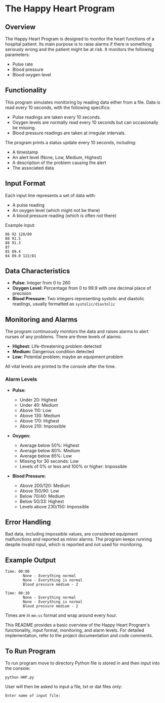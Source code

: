 # The Happy Heart Program

## Overview
The Happy Heart Program is designed to monitor the heart functions of a hospital patient. Its main purpose is to raise alarms if there is something seriously wrong and the patient might be at risk. It monitors the following parameters:
- Pulse rate
- Blood pressure
- Blood oxygen level

## Functionality
This program simulates monitoring by reading data either from a file. Data is read every 10 seconds, with the following specifics:
- Pulse readings are taken every 10 seconds.
- Oxygen levels are normally read every 10 seconds but can occasionally be missing.
- Blood pressure readings are taken at irregular intervals.

The program prints a status update every 10 seconds, including:
- A timestamp
- An alert level (None, Low, Medium, Highest)
- A description of the problem causing the alert
- The associated data

## Input Format
Each input line represents a set of data with:
- A pulse reading
- An oxygen level (which might not be there)
- A blood pressure reading (which is often not there)

Example input:
```
86 92 120/80
88 91.5
88 91.3
87
85 89.4
84 89.0 122/81
```

## Data Characteristics
- **Pulse:** Integer from 0 to 260
- **Oxygen Level:** Percentage from 0 to 99.9 with one decimal place of precision
- **Blood Pressure:** Two integers representing systolic and diastolic readings, usually formatted as `systolic/diastolic`

## Monitoring and Alarms
The program continuously monitors the data and raises alarms to alert nurses of any problems. There are three levels of alarms:
- **Highest:** Life-threatening problem detected
- **Medium:** Dangerous condition detected
- **Low:** Potential problem; maybe an equipment problem

All vital levels are printed to the console after the time. 

### Alarm Levels
- **Pulse:**
  - Under 20: Highest
  - Under 40: Medium
  - Above 110: Low
  - Above 130: Medium
  - Above 170: Highest
  - Above 210: Impossible

- **Oxygen:**
  - Average below 50%: Highest
  - Average below 80%: Medium
  - Average below 85%: Low
  - Missing for 30 seconds: Low
  - Levels of 0% or less and 100% or higher: Impossible

- **Blood Pressure:**
  - Above 200/120: Medium
  - Above 150/90: Low
  - Below 70/40: Medium
  - Below 50/33: Highest
  - Levels above 230/150: Impossible

## Error Handling
Bad data, including impossible values, are considered equipment malfunctions and reported as minor alarms. The program keeps running despite invalid input, which is reported and not used for monitoring.

## Example Output
```
Time: 00:00
        None - Everything normal
        None - Everything is normal
        Blood pressure medium - 2

Time: 00:10
        None - Everything normal
        None - Everything is normal
        Blood pressure medium - 2
```
Times are in `mm:ss` format and wrap around every hour.

This README provides a basic overview of the Happy Heart Program's functionality, input format, monitoring, and alarm levels. For detailed implementation, refer to the project documentation and code comments.

## To Run Program

To run program move to directory Python file is stored in and then input into the console:
```
python HHP.py
```
User will then be asked to input a file, txt or dat files only:
```
Enter name of input file:
```


